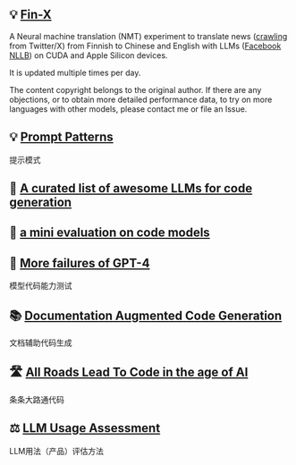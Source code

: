 ## 💡 [Fin-X](https://ai-llm.github.io/fin-x/)
A Neural machine translation (NMT) experiment to translate news ([crawling](https://github.com/luweigen/selenium-crawler) from Twitter/X) from Finnish to Chinese and English with LLMs ([Facebook NLLB](https://ai.meta.com/research/no-language-left-behind/)) on CUDA and Apple Silicon devices.

It is updated multiple times per day.

The content copyright belongs to the original author. If there are any objections, or to obtain more detailed performance data, to try on more languages with other models, please contact me or file an Issue.

## 💡 [Prompt Patterns](https://ai-llm.github.io/prompt-patterns/)
提示模式

## 🚦 [A curated list of awesome LLMs for code generation](https://github.com/AI-LLM/ai-llm.github.io/blob/main/Code-LLM-alternatives.md) 
## 🚦 [a mini evaluation on code models](mini-code-evaluation.html)
## 🚦 [More failures of GPT-4](https://github.com/AI-LLM/ai-llm.github.io/blob/main/GPT-4-failure.md) 
模型代码能力测试

## 📚 [Documentation Augmented Code Generation](https://github.com/AI-LLM/ai-llm.github.io/blob/main/doc-code.md)
文档辅助代码生成

## 🛣️ [All Roads Lead To Code in the age of AI](https://github.com/AI-LLM/ai-llm.github.io/blob/main/Code-Generation.md)
条条大路通代码

## ⚖️ [LLM Usage Assessment](https://github.com/AI-LLM/ai-llm.github.io/blob/main/LLM-usage-assessment.md)
LLM用法（产品）评估方法
